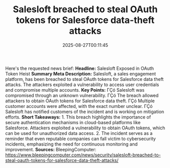 ﻿---
title: "Salesloft breached to steal OAuth tokens for Salesforce data-theft attacks"
date: "2025-08-27T00:11:45"
category: "Markets"
summary: ""
slug: "salesloft breached to steal oauth tokens for salesforce data"
source_urls:
  - "https://www.bleepingcomputer.com/news/security/salesloft-breached-to-steal-oauth-tokens-for-salesforce-data-theft-attacks/"
seo:
  title: "Salesloft breached to steal OAuth tokens for Salesforce data-theft attacks | Hash n Hedge"
  description: ""
  keywords: ["news", "markets", "brief"]
---
Here's the requested news brief:  **Headline:** Salesloft Exposed in OAuth Token Heist  **Summary Meta Description:**  Salesloft, a sales engagement platform, has been breached to steal OAuth tokens for Salesforce data theft attacks. The attackers exploited a vulnerability to access user credentials and compromise multiple accounts.  **Key Points:**  ΓÇó Salesloft was compromised through an unknown vulnerability. ΓÇó The breach allowed attackers to obtain OAuth tokens for Salesforce data theft. ΓÇó Multiple customer accounts were affected, with the exact number unclear. ΓÇó Salesloft has notified customers of the incident and is working on mitigation efforts.  **Short Takeaways:**  1. This breach highlights the importance of secure authentication mechanisms in cloud-based platforms like Salesforce. Attackers exploited a vulnerability to obtain OAuth tokens, which can be used for unauthorized data access. 2. The incident serves as a reminder that even reputable companies can fall victim to cybersecurity incidents, emphasizing the need for continuous monitoring and improvement.  **Sources:**  BleepingComputer: https://www.bleepingcomputer.com/news/security/salesloft-breached-to-steal-oauth-tokens-for-salesforce-data-theft-attacks/ 
